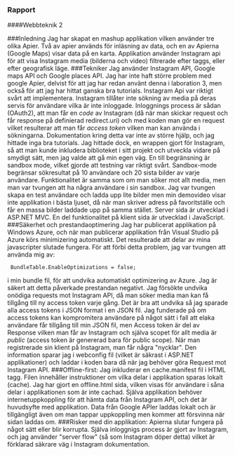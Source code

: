 ### Rapport

####Webbteknik 2

###Inledning
Jag har skapat en mashup applikation vilken använder tre olika Apier. Två av apier används för inläsning av data, och en av Apierna (Google Maps) visar data på en karta. Applikation använder Instagram api för att visa Instagram media (bilderna och video) filtrerade efter taggs, eller efter geografisk läge.
###Tekniker
Jag använder Instagram API, Google maps API och Google places API. Jag har inte haft större problem med google Apier, delvist för att jag har redan använt denna i laboration 3, men också för att jag har hittat ganska bra tutorials.
Instagram Api var riktigt svårt att implementera. Instagram tillåter inte sökning av media på deras servis för användare vilka är inte inloggade. Inloggnings process är sådan (OAuth2), att man får en _code_ av Instagram (då när man skickar request och får response på definierad redirect.uri) och med koden man gör en request vilket resulterar att man får _access token_ vilken man kan använda i sökningarna. Dokumentation kring detta var inte av större hjälp, och jag hittade inga bra tutorials. Jag hittade dock, en wrappen gjort för Instagram, så att man kunde inkludera biblioteket i sitt projekt och utveckla vidare på smydigt sätt, men jag valde att gå min egen väg.
En till begränsning är sandbox mode, vilket gjorde att testning var riktigt svårt. Sandbox-mode begränsar sökresultat på 10 användare och 20 sista bilder av varje användare. Funktionalitet är samma som om man söker mot allt media, men man var tvungen att ha några användare i sin sandbox. Jag var tvungen skapa en test användare och ladda upp lite bilder men min demovideo visar inte applikation i bästa ljuset, då när man skriver adress på favoritställe och får en massa bilder laddade upp på samma stället.
Server sida är utvecklad i ASP.NET MVC.
En del funktionalitet på klient sida är utvecklad i JavaScript.
###Säkerhet och prestandaoptimering
Jag har publicerat applikation på Windows Azure, och när man publicerar applikation från Visual Studio på Azure körs minimizering automatiskt. Det resulterade att delar av mina javascripter slutade fungera. För att förbi detta problem, jag var tvungen att använda mig av:
```
 BundleTable.EnableOptimizations = false;
```
i min bundle fil, för att undvika automatiskt optimizering av Azure. Jag är säkert att detta påverkade prestandan negativt.
Jag försökte undvika onödiga requests mot Instagram API, då man söker media man kan få tillgång till ny access token varje gång. Det är bra att undvika så jag sparade alla access tokens i JSON format i en JSON fil. Jag funderade på om access tokens kan kompromitera användare på något sätt i fall att elaka användare får tillgång till min JSON fil, men Access token är del av Response vilken man får av Instagram och själva scopet för allt media är _public_ (access token är genererad bara för public scope).
När man registrerade sin klient på Instagram, man får några "nycklar". Den information sparar jag i webconfig fil (vilket är säkrast i ASP.NET applikationer) och laddar i koden bara då när jag behöver göra Request mot Instagram API.
###Offline-first:
Jag inkluderar en cache.manifest fil i HTML tagg. Filen innehåller instruktioner om vilka delar i applikation sparas lokalt (cache).
Jag har gjort en offline.html sida, vilken visas för användare i såna delar i applikationen som är inte cachad.
Själva applikation behöver internetuppkoppling för att hämta data från Instagram API, och det är huvudsyfte med applikation. Data från Google APIer laddas lokalt och är tillgängligt även om man tappar uppkoppling men kommer att försvinna när sidan laddas om.
###Risker med din applikation:
Apierna slutar fungera på något sätt eller blir korrupta. Själva inloggnigs process är gjort av Instagram, och jag använder "server flow" (så som Instagram döper detta) vilket är förklarad säkrare väg i Instagram dokumentation.
